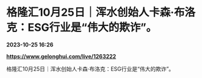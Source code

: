 # 格隆汇10月25日｜浑水创始人卡森·布洛克：ESG行业是“伟大的欺诈”。

**2023-10-25 16:26**

**https://www.gelonghui.com/live/1263222**

格隆汇10月25日｜浑水创始人卡森·布洛克：ESG行业是“伟大的欺诈”。